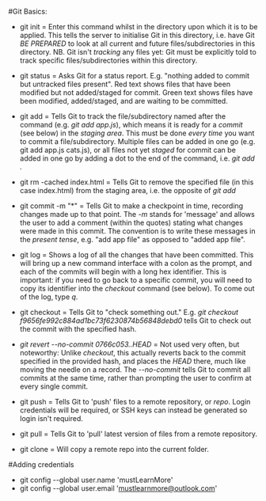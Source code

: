 #Git Basics:

* git init          =   Enter this command whilst in the directory upon which it is 
                        to be applied. This tells the server to initialise Git in 
                        this directory, i.e. have Git *BE PREPARED* to look at all 
                        current and future files/subdirectories in this directory.
                        NB. Git isn't *tracking* any files yet: Git must be explicitly
                        told to track specific files/subdirectories within this 
                        directory.

* git status        =   Asks Git for a status report. E.g. "nothing added to commit
                        but untracked files present". Red text shows files that have
                        been modified but not added/staged for commit. Green text shows
                        files have been modified, added/staged, and are waiting to be
                        committed.
                  
* git add           =   Tells Git to track the file/subdirectory named after the 
                        command (e.g. *git add app.js*), which means it is ready for 
                        a *commit* (see below) in the *staging area*. This must be 
                        done *every time* you want to commit a file/subdirectory. 
                        Multiple files can be added in one go (e.g. git add app.js cats.js),
                        or all files not yet *staged* for commit can be added in one go 
                        by adding a dot to the end of the command, i.e. *git add .*

* git rm -cached index.html     =   Tells Git to remove the specified file (in this                                         case index.html) from the staging area, i.e. the 
                                    opposite of *git add*

* git commit -m "*" =   Tells Git to make a checkpoint in time, recording changes 
                        made up to that point. The *-m* stands for 'message' and
                        allows the user to add a comment (within the quotes) stating 
                        what changes were made in this commit. The convention is 
                        to write these messages in the *present tense*, e.g. "add
                        app file" as opposed to "added app file".

* git log           =   Shows a log of all the changes that have been committed.
                        This will bring up a new command interface with a colon as
                        the prompt, and each of the commits will begin with a long
                        hex identifier. This is important: if you need to go back 
                        to a specific commit, you will need to copy its identifier
                        into the *checkout* command (see below). To come out of the 
                        log, type *q*.
 
* git checkout      =   Tells Git to "check something out." E.g.
                        *git checkout f9656fe992c884ad1bc73f6230874b56848debd0* tells
                        Git to check out the commit with the specified hash.

* *git revert --no-commit 0766c053..HEAD*   =   Not used very often, but noteworthy:
                                                Unlike *checkout*, this actually
                                                reverts back to the commit specified
                                                in the provided hash, and places the
                                                *HEAD* there, much like moving the 
                                                needle on a record. The *--no-commit*
                                                tells Git to commit all commits at
                                                the same time, rather than prompting
                                                the user to confirm at every single
                                                commit.
    
* git push          =   Tells Git to 'push' files to a remote repository, or *repo*.
                        Login credentials will be required, or SSH keys can instead be generated so login isn't required.

* git pull          =   Tells Git to 'pull' latest version of files from a remote 
                        repository.

* git clone         =   Will copy a remote repo into the current folder.

#Adding credentials

* git config --global user.name 'mustLearnMore'
* git config --global user.email 'mustlearnmore@outlook.com'

